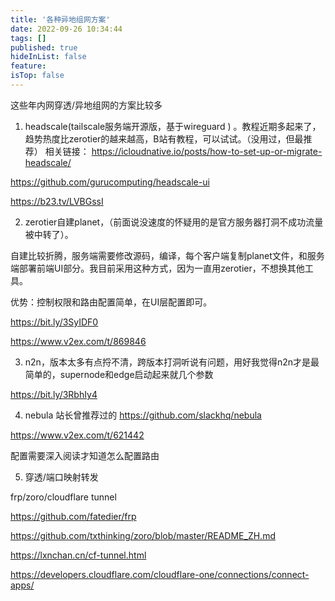 ```yaml
---
title: '各种异地组网方案'
date: 2022-09-26 10:34:44
tags: []
published: true
hideInList: false
feature: 
isTop: false
---
```

这些年内网穿透/异地组网的方案比较多
 
1. headscale(tailscale服务端开源版，基于wireguard ) 。教程近期多起来了，趋势热度比zerotier的越来越高，B站有教程，可以试试。（没用过，但最推荐）
相关链接：
https://icloudnative.io/posts/how-to-set-up-or-migrate-headscale/
 
https://github.com/gurucomputing/headscale-ui
 
https://b23.tv/LVBGssI
 
2. zerotier自建planet，（前面说没速度的怀疑用的是官方服务器打洞不成功流量被中转了）。
 
自建比较折腾，服务端需要修改源码，编译，每个客户端复制planet文件，和服务端部署前端UI部分。我目前采用这种方式，因为一直用zerotier，不想换其他工具。
 
优势：控制权限和路由配置简单，在UI层配置即可。
 
https://bit.ly/3SyIDF0
 
https://www.v2ex.com/t/869846
 
3. n2n，版本太多有点捋不清，跨版本打洞听说有问题，用好我觉得n2n才是最简单的，supernode和edge启动起来就几个参数
 
https://bit.ly/3RbhIy4
 
4. nebula 站长曾推荐过的
https://github.com/slackhq/nebula
 
https://www.v2ex.com/t/621442
 
配置需要深入阅读才知道怎么配置路由
 
5. 穿透/端口映射转发
 
frp/zoro/cloudflare tunnel
 
https://github.com/fatedier/frp
 
https://github.com/txthinking/zoro/blob/master/README_ZH.md
 
https://lxnchan.cn/cf-tunnel.html
 
https://developers.cloudflare.com/cloudflare-one/connections/connect-apps/